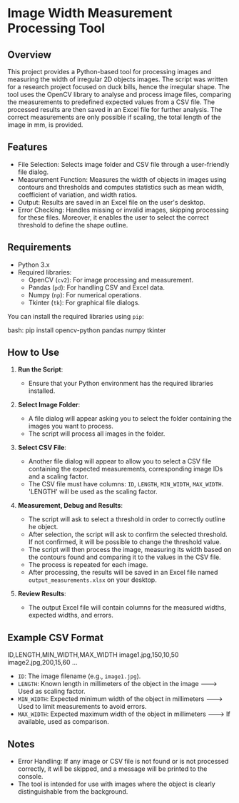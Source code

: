 # Image Width Measurement Processing Tool

## Overview
This project provides a Python-based tool for processing images and measuring the width of irregular 2D objects images. The script was written for a research project focused on duck bills, hence the irregular shape. The tool uses the OpenCV library to analyse and process image files, comparing the measurements to predefined expected values from a CSV file. The processed results are then saved in an Excel file for further analysis. The correct measurements are only possible if scaling, the total length of the image in mm, is provided.

## Features
- File Selection: Selects image folder and CSV file through a user-friendly file dialog.
- Measurement Function: Measures the width of objects in images using contours and thresholds and computes statistics such as mean width, coefficient of variation, and width ratios.
- Output: Results are saved in an Excel file on the user's desktop.
- Error Checking: Handles missing or invalid images, skipping processing for these files. Moreover, it enables the user to select the correct threshold to define the shape outline.

## Requirements
- Python 3.x
- Required libraries:
  - OpenCV (`cv2`): For image processing and measurement.
  - Pandas (`pd`): For handling CSV and Excel data.
  - Numpy (`np`): For numerical operations.
  - Tkinter (`tk`): For graphical file dialogs.

You can install the required libraries using `pip`:

bash:
pip install opencv-python pandas numpy tkinter


## How to Use

1. **Run the Script**:
   - Ensure that your Python environment has the required libraries installed.
   

2. **Select Image Folder**:
   - A file dialog will appear asking you to select the folder containing the images you want to process.
   - The script will process all images in the folder.

3. **Select CSV File**:
   - Another file dialog will appear to allow you to select a CSV file containing the expected measurements, corresponding image IDs and a scaling factor.
   - The CSV file must have columns: `ID`, `LENGTH`, `MIN_WIDTH`, `MAX_WIDTH`. 'LENGTH' will be used as the scaling factor.

4. **Measurement, Debug and Results**:
   - The script will ask to select a threshold in order to correctly outline he object.
   - After selection, the script will ask to confirm the selected threshold. If not confirmed, it will be possible to change the threshold value.
   - The script will then process the image, measuring its width based on the contours found and comparing it to the values in the CSV file.
   - The process is repeated for each image.
   - After processing, the results will be saved in an Excel file named `output_measurements.xlsx` on your desktop.

5. **Review Results**:
   - The output Excel file will contain columns for the measured widths, expected widths, and errors.

## Example CSV Format

ID,LENGTH,MIN_WIDTH,MAX_WIDTH
image1.jpg,150,10,50
image2.jpg,200,15,60
...


- `ID`: The image filename (e.g., `image1.jpg`).
- `LENGTH`: Known length in millimeters of the object in the image ---> Used as scaling factor.
- `MIN_WIDTH`: Expected minimum width of the object in millimeters ---> Used to limit measurements to avoid errors.
- `MAX_WIDTH`: Expected maximum width of the object in millimeters ---> If available, used as comparison.

## Notes
- Error Handling: If any image or CSV file is not found or is not processed correctly, it will be skipped, and a message will be printed to the console.
- The tool is intended for use with images where the object is clearly distinguishable from the background.
